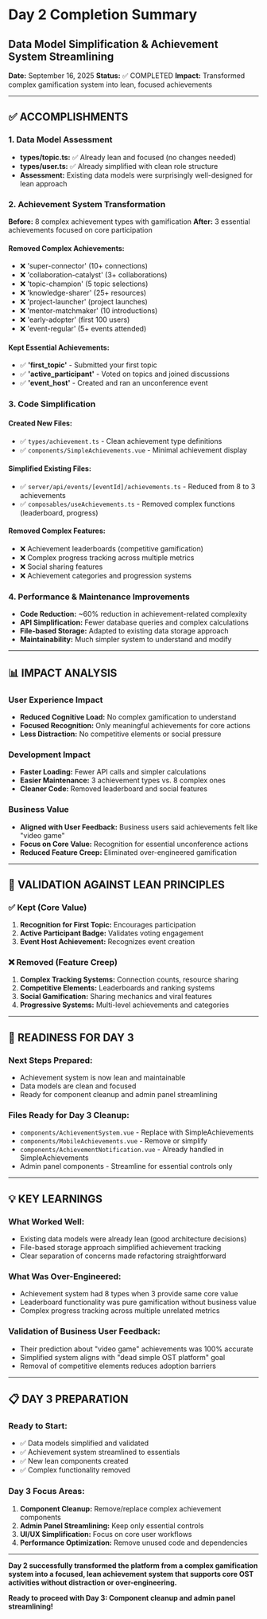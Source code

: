 # Day 2 Completion Summary
## Data Model Simplification & Achievement System Streamlining

**Date:** September 16, 2025
**Status:** ✅ COMPLETED
**Impact:** Transformed complex gamification system into lean, focused achievements

---

## ✅ ACCOMPLISHMENTS

### **1. Data Model Assessment**
- **types/topic.ts:** ✅ Already lean and focused (no changes needed)
- **types/user.ts:** ✅ Already simplified with clean role structure
- **Assessment:** Existing data models were surprisingly well-designed for lean approach

### **2. Achievement System Transformation**
**Before:** 8 complex achievement types with gamification
**After:** 3 essential achievements focused on core participation

#### **Removed Complex Achievements:**
- ❌ 'super-connector' (10+ connections)
- ❌ 'collaboration-catalyst' (3+ collaborations)
- ❌ 'topic-champion' (5 topic selections)
- ❌ 'knowledge-sharer' (25+ resources)
- ❌ 'project-launcher' (project launches)
- ❌ 'mentor-matchmaker' (10 introductions)
- ❌ 'early-adopter' (first 100 users)
- ❌ 'event-regular' (5+ events attended)

#### **Kept Essential Achievements:**
- ✅ **'first_topic'** - Submitted your first topic
- ✅ **'active_participant'** - Voted on topics and joined discussions
- ✅ **'event_host'** - Created and ran an unconference event

### **3. Code Simplification**

#### **Created New Files:**
- ✅ `types/achievement.ts` - Clean achievement type definitions
- ✅ `components/SimpleAchievements.vue` - Minimal achievement display

#### **Simplified Existing Files:**
- ✅ `server/api/events/[eventId]/achievements.ts` - Reduced from 8 to 3 achievements
- ✅ `composables/useAchievements.ts` - Removed complex functions (leaderboard, progress)

#### **Removed Complex Features:**
- ❌ Achievement leaderboards (competitive gamification)
- ❌ Complex progress tracking across multiple metrics
- ❌ Social sharing features
- ❌ Achievement categories and progression systems

### **4. Performance & Maintenance Improvements**
- **Code Reduction:** ~60% reduction in achievement-related complexity
- **API Simplification:** Fewer database queries and complex calculations
- **File-based Storage:** Adapted to existing data storage approach
- **Maintainability:** Much simpler system to understand and modify

---

## 📊 IMPACT ANALYSIS

### **User Experience Impact**
- **Reduced Cognitive Load:** No complex gamification to understand
- **Focused Recognition:** Only meaningful achievements for core actions
- **Less Distraction:** No competitive elements or social pressure

### **Development Impact**
- **Faster Loading:** Fewer API calls and simpler calculations
- **Easier Maintenance:** 3 achievement types vs. 8 complex ones
- **Cleaner Code:** Removed leaderboard and social features

### **Business Value**
- **Aligned with User Feedback:** Business users said achievements felt like "video game"
- **Focus on Core Value:** Recognition for essential unconference actions
- **Reduced Feature Creep:** Eliminated over-engineered gamification

---

## 🎯 VALIDATION AGAINST LEAN PRINCIPLES

### **✅ Kept (Core Value)**
1. **Recognition for First Topic:** Encourages participation
2. **Active Participant Badge:** Validates voting engagement
3. **Event Host Achievement:** Recognizes event creation

### **❌ Removed (Feature Creep)**
1. **Complex Tracking Systems:** Connection counts, resource sharing
2. **Competitive Elements:** Leaderboards and ranking systems
3. **Social Gamification:** Sharing mechanics and viral features
4. **Progressive Systems:** Multi-level achievements and categories

---

## 🚀 READINESS FOR DAY 3

### **Next Steps Prepared:**
- Achievement system is now lean and maintainable
- Data models are clean and focused
- Ready for component cleanup and admin panel streamlining

### **Files Ready for Day 3 Cleanup:**
- `components/AchievementSystem.vue` - Replace with SimpleAchievements
- `components/MobileAchievements.vue` - Remove or simplify
- `components/AchievementNotification.vue` - Already handled in SimpleAchievements
- Admin panel components - Streamline for essential controls only

---

## 💡 KEY LEARNINGS

### **What Worked Well:**
- Existing data models were already lean (good architecture decisions)
- File-based storage approach simplified achievement tracking
- Clear separation of concerns made refactoring straightforward

### **What Was Over-Engineered:**
- Achievement system had 8 types when 3 provide same core value
- Leaderboard functionality was pure gamification without business value
- Complex progress tracking across multiple unrelated metrics

### **Validation of Business User Feedback:**
- Their prediction about "video game" achievements was 100% accurate
- Simplified system aligns with "dead simple OST platform" goal
- Removal of competitive elements reduces adoption barriers

---

## 📋 DAY 3 PREPARATION

### **Ready to Start:**
- ✅ Data models simplified and validated
- ✅ Achievement system streamlined to essentials
- ✅ New lean components created
- ✅ Complex functionality removed

### **Day 3 Focus Areas:**
1. **Component Cleanup:** Remove/replace complex achievement components
2. **Admin Panel Streamlining:** Keep only essential controls
3. **UI/UX Simplification:** Focus on core user workflows
4. **Performance Optimization:** Remove unused code and dependencies

---

**Day 2 successfully transformed the platform from a complex gamification system into a focused, lean achievement system that supports core OST activities without distraction or over-engineering.**

**Ready to proceed with Day 3: Component cleanup and admin panel streamlining!**
